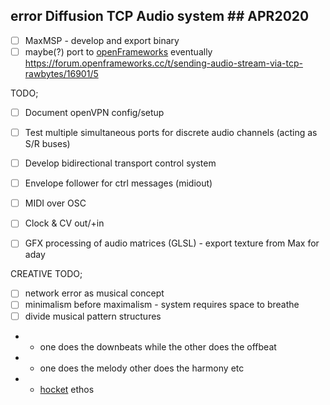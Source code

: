 ## error Diffusion TCP Audio system ## APR2020

- [ ] MaxMSP - develop and export binary <br>
- [ ] maybe(?) port to [openFrameworks](https://openframeworks.cc/documentation/ofxNetwork/ofxTCPClient/) eventually
https://forum.openframeworks.cc/t/sending-audio-stream-via-tcp-rawbytes/16901/5

TODO;
- [ ] Document openVPN config/setup
- [ ] Test multiple simultaneous ports for discrete audio channels (acting as S/R buses)
- [ ] Develop bidirectional transport control system
- [ ] Envelope follower for ctrl messages (midiout)
- [ ] MIDI over OSC
- [ ] Clock & CV out/+in
- [ ] GFX processing of audio matrices (GLSL) - export texture from Max for aday


CREATIVE TODO;
- [ ] network error as musical concept
- [ ] minimalism before maximalism - system requires space to breathe
- [ ] divide musical pattern structures
- * one does the downbeats while the other does the offbeat
- * one does the melody other does the harmony etc
- * [hocket](http://www.youtube.com/watch?v=rfco2jnGtn4) ethos
